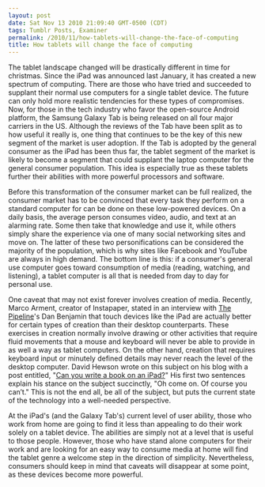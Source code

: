 ```yaml
---
layout: post
date: Sat Nov 13 2010 21:09:40 GMT-0500 (CDT)
tags: Tumblr Posts, Examiner
permalink: /2010/11/how-tablets-will-change-the-face-of-computing
title: How tablets will change the face of computing
---
```


The tablet landscape changed will be drastically different in time for christmas. Since the iPad was announced last January, it has created a new spectrum of computing. There are those who have tried and succeeded to supplant their normal use computers for a single tablet device. The future can only hold more realistic tendencies for these types of compromises. Now, for those in the tech industry who favor the open-source Android platform, the Samsung Galaxy Tab is being released on all four major carriers in the US. Although the reviews of the Tab have been split as to how useful it really is, one thing that continues to be the key of this new segment of the market is user adoption. If the Tab is adopted by the general consumer as the iPad has been thus far, the tablet segment of the market is likely to become a segment that could supplant the laptop computer for the general consumer population. This idea is especially true as these tablets further their abilities with more powerful processors and software.

Before this transformation of the consumer market can be full realized, the consumer market has to be convinced that every task they perform on a standard computer for can be done on these low-powered devices. On a daily basis, the average person consumes video, audio, and text at an alarming rate. Some then take that knowledge and use it, while others simply share the experience via one of many social networking sites and move on. The latter of these two personifications can be considered the majority of the population, which is why sites like Facebook and YouTube are always in high demand. The bottom line is this: if a consumer's general use computer goes toward consumption of media (reading, watching, and listening), a tablet computer is all that is needed from day to day for personal use.

One caveat that may not exist forever involves creation of media. Recently, Marco Arment, creator of Instapaper, stated in an interview with [The Pipeline][1]'s Dan Benjamin that touch devices like the iPad are actually better for certain types of creation than their desktop counterparts. These exercises in creation normally involve drawing or other activities that require fluid movements that a mouse and keyboard will never be able to provide in as well a way as tablet computers. On the other hand, creation that requires keyboard input or minutely defined details may never reach the level of the desktop computer. David Hewson wrote on this subject on his blog with a post entitled, "[Can you write a book on an iPad?][2]" His first two sentences explain his stance on the subject succinctly, "Oh come on. Of course you can’t." This is not the end all, be all of the subject, but puts the current state of the technology into a well-needed perspective.

At the iPad's (and the Galaxy Tab's) current level of user ability, those who work from home are going to find it less than appealing to do their work solely on a tablet device. The abilities are simply not at a level that is useful to those people. However, those who have stand alone computers for their work and are looking for an easy way to consume media at home will find the tablet genre a welcome step in the direction of simplicity. Nevertheless, consumers should keep in mind that caveats will disappear at some point, as these devices become more powerful.

[1]:	http://5by5.tv/pipeline/28
[2]:	http://davidhewson.com/2010/11/08/can-you-write-a-book-on-an-ipad/